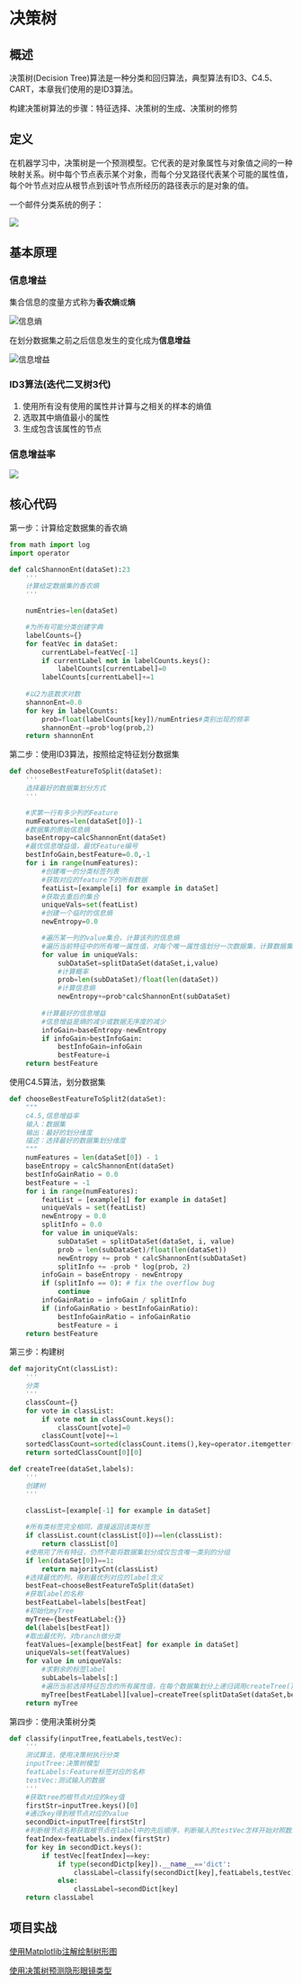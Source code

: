 # 决策树

## 概述

决策树(Decision Tree)算法是一种分类和回归算法，典型算法有ID3、C4.5、CART，本章我们使用的是ID3算法。

构建决策树算法的步骤：特征选择、决策树的生成、决策树的修剪

## 定义

在机器学习中，决策树是一个预测模型。它代表的是对象属性与对象值之间的一种映射关系。树中每个节点表示某个对象，而每个分叉路径代表某个可能的属性值，每个叶节点对应从根节点到该叶节点所经历的路径表示的是对象的值。

一个邮件分类系统的例子：

![](https://github.com/TonyJent/myMachineLearning/blob/master/images/03_DecisionTree/%E9%82%AE%E4%BB%B6%E5%88%86%E7%B1%BB%E7%B3%BB%E7%BB%9F.PNG)

## 基本原理

### 信息增益

集合信息的度量方式称为**香农熵**或**熵**

![信息熵](https://github.com/TonyJent/myMachineLearning/blob/master/images/03_DecisionTree/%E4%BF%A1%E6%81%AF%E7%86%B5.PNG)

在划分数据集之前之后信息发生的变化成为**信息增益**

![信息增益](https://github.com/TonyJent/myMachineLearning/blob/master/images/03_DecisionTree/%E4%BF%A1%E6%81%AF%E5%A2%9E%E7%9B%8A.PNG)

### ID3算法(迭代二叉树3代)

1. 使用所有没有使用的属性并计算与之相关的样本的熵值
2. 选取其中熵值最小的属性
3. 生成包含该属性的节点

### 信息增益率

![](https://github.com/TonyJent/myMachineLearning/blob/master/images/03_DecisionTree/%E5%A2%9E%E7%9B%8A%E7%8E%87.PNG)

## 核心代码

第一步：计算给定数据集的香农熵

```python
from math import log
import operator

def calcShannonEnt(dataSet):23
    '''
    计算给定数据集的香农熵
    '''

    numEntries=len(dataSet)

    #为所有可能分类创建字典
    labelCounts={}
    for featVec in dataSet:
        currentLabel=featVec[-1]
        if currentLabel not in labelCounts.keys():
            labelCounts[currentLabel]=0
        labelCounts[currentLabel]+=1
    
    #以2为底数求对数
    shannonEnt=0.0
    for key in labelCounts:
        prob=float(labelCounts[key])/numEntries#类别出现的频率
        shannonEnt-=prob*log(prob,2)
    return shannonEnt
```

第二步：使用ID3算法，按照给定特征划分数据集

```python
def chooseBestFeatureToSplit(dataSet):
    '''
    选择最好的数据集划分方式
    '''

    #求第一行有多少列的Feature
    numFeatures=len(dataSet[0])-1
    #数据集的原始信息熵
    baseEntropy=calcShannonEnt(dataSet)
    #最优信息增益值，最优Feature编号
    bestInfoGain,bestFeature=0.0,-1
    for i in range(numFeatures):
        #创建唯一的分类标签列表
        #获取对应的feature下的所有数据
        featList=[example[i] for example in dataSet]
        #获取去重后的集合
        uniqueVals=set(featList)
        #创建一个临时的信息熵
        newEntropy=0.0

        #遍历某一列的value集合，计算该列的信息熵
        #遍历当前特征中的所有唯一属性值，对每个唯一属性值划分一次数据集，计算数据集的新熵值，并对所有唯一特征值得到的熵求和
        for value in uniqueVals:
            subDataSet=splitDataSet(dataSet,i,value)
            #计算概率
            prob=len(subDataSet)/float(len(dataSet))
            #计算信息熵
            newEntropy+=prob*calcShannonEnt(subDataSet)
        
        #计算最好的信息增益
        #信息增益是熵的减少或数据无序度的减少
        infoGain=baseEntropy-newEntropy
        if infoGain>bestInfoGain:
            bestInfoGain=infoGain
            bestFeature=i
    return bestFeature

```

使用C4.5算法，划分数据集

```python
def chooseBestFeatureToSplit2(dataSet):
    """
    c4.5,信息增益率
    输入：数据集
    输出：最好的划分维度
    描述：选择最好的数据集划分维度
    """
    numFeatures = len(dataSet[0]) - 1
    baseEntropy = calcShannonEnt(dataSet)
    bestInfoGainRatio = 0.0
    bestFeature = -1
    for i in range(numFeatures):
        featList = [example[i] for example in dataSet]
        uniqueVals = set(featList)
        newEntropy = 0.0
        splitInfo = 0.0
        for value in uniqueVals:
            subDataSet = splitDataSet(dataSet, i, value)
            prob = len(subDataSet)/float(len(dataSet))
            newEntropy += prob * calcShannonEnt(subDataSet)
            splitInfo += -prob * log(prob, 2)
        infoGain = baseEntropy - newEntropy
        if (splitInfo == 0): # fix the overflow bug
            continue
        infoGainRatio = infoGain / splitInfo
        if (infoGainRatio > bestInfoGainRatio):
            bestInfoGainRatio = infoGainRatio
            bestFeature = i
    return bestFeature
```

第三步：构建树

```python
def majorityCnt(classList):
    '''
    分类
    '''
    classCount={}
    for vote in classList:
        if vote not in classCount.keys():
            classCount[vote]=0
        classCount[vote]+=1
    sortedClassCount=sorted(classCount.items(),key=operator.itemgetter(1),reverse=True)
    return sortedClassCount[0][0]

def createTree(dataSet,labels):
    '''
    创建树
    '''

    classList=[example[-1] for example in dataSet]
    
    #所有类标签完全相同，直接返回该类标签
    if classList.count(classList[0])==len(classList):
        return classList[0] 
    #使用完了所有特征，仍然不能将数据集划分成仅包含唯一类别的分组
    if len(dataSet[0])==1:
        return majorityCnt(classList)
    #选择最优的列，得到最优列对应的label含义
    bestFeat=chooseBestFeatureToSplit(dataSet)
    #获取label的名称
    bestFeatLabel=labels[bestFeat]
    #初始化myTree
    myTree={bestFeatLabel:{}}
    del(labels[bestFeat])
    #取出最优列，对branch做分类
    featValues=[example[bestFeat] for example in dataSet]
    uniqueVals=set(featValues)
    for value in uniqueVals:
        #求剩余的标签label
        subLabels=labels[:]
        #遍历当前选择特征包含的所有属性值，在每个数据集划分上递归调用createTree()
        myTree[bestFeatLabel][value]=createTree(splitDataSet(dataSet,bestFeat,value),subLabels)
    return myTree
```

第四步：使用决策树分类

```python
def classify(inputTree,featLabels,testVec):
    '''
    测试算法，使用决策树执行分类
    inputTree:决策树模型
    featLabels:Feature标签对应的名称
    testVec:测试输入的数据
    '''
    #获取tree的根节点对应的key值
    firstStr=inputTree.keys()[0]
    #通过key得到根节点对应的value
    secondDict=inputTree[firstStr]
    #判断根节点名称获取根节点在label中的先后顺序，判断输入的testVec怎样开始对照数来做分类
    featIndex=featLabels.index(firstStr)
    for key in secondDict.keys():
        if testVec[featIndex]==key:
            if type(secondDictp[key]).__name__=='dict':
                classLabel=classify(secondDict[key],featLabels,testVec)
            else:
                classLabel=secondDict[key]
    return classLabel
```

## 项目实战

[使用Matplotlib注解绘制树形图](https://github.com/TonyJent/myMachineLearning/blob/master/03_DecisionTree/treePlotter.py)

[使用决策树预测隐形眼镜类型](https://github.com/TonyJent/myMachineLearning/blob/master/03_DecisionTree/lensesTest.py)

